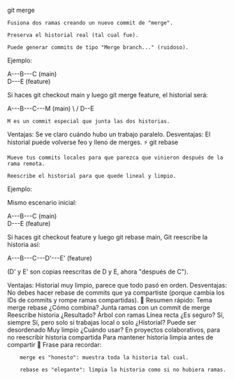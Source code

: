 git merge

    Fusiona dos ramas creando un nuevo commit de "merge".

    Preserva el historial real (tal cual fue).

    Puede generar commits de tipo "Merge branch..." (ruidoso).

Ejemplo:

A---B---C (main)
\
 D---E (feature)

Si haces git checkout main y luego git merge feature, el historial será:

A---B---C---M (main)
\ /
D--E

    M es un commit especial que junta las dos historias.

Ventajas: Se ve claro cuándo hubo un trabajo paralelo.
Desventajas: El historial puede volverse feo y lleno de merges.
⚡ git rebase

    Mueve tus commits locales para que parezca que vinieron después de la rama remota.

    Reescribe el historial para que quede lineal y limpio.

Ejemplo:

Mismo escenario inicial:

A---B---C (main)
\
 D---E (feature)

Si haces git checkout feature y luego git rebase main, Git reescribe la historia así:

A---B---C---D'---E' (feature)

(D' y E' son copias reescritas de D y E, ahora "después de C").

Ventajas: Historial muy limpio, parece que todo pasó en orden.
Desventajas: No debes hacer rebase de commits que ya compartiste (porque cambia los IDs de commits y rompe ramas compartidas).
🧠 Resumen rápido:
Tema merge rebase
¿Cómo combina? Junta ramas con un commit de merge Reescribe historia
¿Resultado? Árbol con ramas Línea recta
¿Es seguro? Sí, siempre Sí, pero solo si trabajas local o solo
¿Historial? Puede ser desordenado Muy limpio
¿Cuándo usar? En proyectos colaborativos, para no reescribir historia compartida Para mantener historia limpia antes de compartir
🎯 Frase para recordar:

        merge es "honesto": muestra toda la historia tal cual.

        rebase es "elegante": limpia la historia como si no hubiera ramas.
